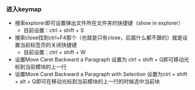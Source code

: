 ### 进入keymap
- 搜索explorer即可设置弹出文件所在文件夹的快捷键（show in explorer）
    - 目前设置：ctrl + shift + S 
- 搜索close找到ctrl+F4那个（也就是只有close，后面什么都不跟的）就是设置当前标签页的关闭快捷键
    - 目前设置：ctrl + shift + W 
- 设置Move Caret Backward a Paragraph 设置为 ctrl + shift + Q即可移动光标到当前模块的上一行
- 设置Move Caret Backward a Paragraph with Selection 设置为ctrl + shift + alt + Q即可在移动光标到当前模块的上一行的时候选中当前块
